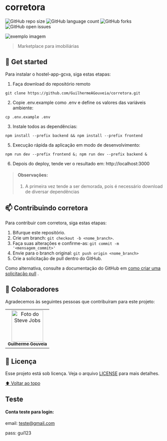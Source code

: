 # corretora

<!---Esses são exemplos. Veja https://shields.io para outras pessoas ou para personalizar este conjunto de escudos . Você pode querer incluir dependências, status do projeto e informações de licença aqui--->

![GitHub repo size](https://img.shields.io/github/repo-size/GuilhermeAGouveia/corretora?style=for-the-badge)
![GitHub language count](https://img.shields.io/github/languages/count/GuilhermeAGouveia/corretora?style=for-the-badge)
![GitHub forks](https://img.shields.io/github/forks/GuilhermeAGouveia/corretora?style=for-the-badge)
![GitHub open issues](https://img.shields.io/github/issues/GuilhermeAGouveia/corretora?style=for-the-badge)

<img src="https://user-images.githubusercontent.com/81968354/172062799-07e692c5-ca8e-4cb8-ad68-2c38f3e080b8.png" alt="exemplo imagem">

> Marketplace para imobiliárias

## 🚀 Get started

Para instalar o hostel-app-gcva, siga estas etapas:

1. Faça download do repositório remoto
```
git clone https://github.com/GuilhermeAGouveia/corretora.git
```

2. Copie .env.example como .env e define os valores das variáveis ambiente:
```
cp .env.example .env
```
3. Instale todos as dependências:
```
npm install --prefix backend && npm install --prefix frontend
```

5. Execução rápida da aplicação em modo de desenvolvimento:
```
npm run dev --prefix frontend &; npm run dev --prefix backend &
```
6. Depois do deploy, tende ver o resultado em: http://localhost:3000
> #### Observações: 
> 1. A primeira vez tende a ser demorada, pois é necessário download de diversar dependências


## 📫 Contribuindo corretora

<!---Se o seu README for longo ou se você tiver algum processo ou etapas específicas que deseja que os contribuidores sigam, considere a criação de um arquivo CONTRIBUTING.md separado--->
Para contribuir com corretora, siga estas etapas:

1. Bifurque este repositório.
2. Crie um branch: `git checkout -b <nome_branch>`.
3. Faça suas alterações e confirme-as: `git commit -m '<mensagem_commit>'`
4. Envie para o branch original: `git push origin <nome_branch>`
5. Crie a solicitação de pull dentro do GitHub.

Como alternativa, consulte a documentação do GitHub
em [como criar uma solicitação pull](https://help.github.com/en/github/collaborating-with-issues-and-pull-requests/creating-a-pull-request)
.

## 🤝 Colaboradores

Agradecemos às seguintes pessoas que contribuíram para este projeto:

<table>
  <tr>
    <td align="center">
          <a href="https://github.com/GuilhermeAGouveia">
            <img width=100 src="https://avatars.githubusercontent.com/u/81968354?v=4" width="100px;" alt="Foto do Steve Jobs"/><br>
            <sub>
              <b>Guilherme Gouveia</b>
            </sub>
          </a>
        </td>
  </tr>
</table>

## 📝 Licença

Esse projeto está sob licença. Veja o arquivo [LICENSE](https://github.com/GuilhermeAGouveia/corretora/blob/main/LICENSE) para mais detalhes.

[⬆ Voltar ao topo](#corretora)<br>


<!---Fim README.md teste--->

## Teste

#### Conta teste para login:

email: teste@gmail.com

pass: gui123
